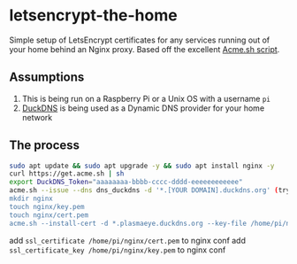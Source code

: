 # letsencrypt-the-home
Simple setup of LetsEncrypt certificates for any services running out of your home behind an Nginx proxy. Based off the excellent [Acme.sh script](https://github.com/Neilpang/acme.sh).

## Assumptions
1. This is being run on a Raspberry Pi or a Unix OS with a username `pi`
1. [DuckDNS](https://www.duckdns.org) is being used as a Dynamic DNS provider for your home network

## The process

```bash
sudo apt update && sudo apt upgrade -y && sudo apt install nginx -y
curl https://get.acme.sh | sh
export DuckDNS_Token="aaaaaaaa-bbbb-cccc-dddd-eeeeeeeeeeee"
acme.sh --issue --dns dns_duckdns -d '*.[YOUR DOMAIN].duckdns.org' (try, add --insecure if it doesn't work)
mkdir nginx
touch nginx/key.pem
touch nginx/cert.pem
acme.sh --install-cert -d *.plasmaeye.duckdns.org --key-file /home/pi/nginx/key.pem --fullchain-file /home/pi/nginx/cert.pem --reloadcmd "service nginx force-reload"
```
add `ssl_certificate /home/pi/nginx/cert.pem` to nginx conf
add `ssl_certificate_key /home/pi/nginx/key.pem` to nginx conf
